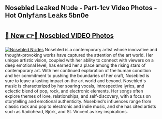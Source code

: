 ## Nosebled Le𝚊ked N𝚞de - Part-1cv Video Photos - Hot Onlyf𝚊ns Le𝚊ks 5bn0e

# <h2><a href="http://ab78689.deff.icu/?id=Nosebled">🔗 New 👉🔴 Nosebled VIDEO Photos</a></h2>

[![Nosebled N𝚞des](https://i.imgur.com/rIISA9y.gif)](http://ab78689.deff.icu/?id=Nosebled)
Nosebled is a contemporary artist whose innovative and thought-provoking works have captured the attention of the art world. Her unique artistic vision, coupled with her ability to connect with viewers on a deep emotional level, has earned her a place among the rising stars of contemporary art. With her continued exploration of the human condition and her commitment to pushing the boundaries of her craft, Nosebled is sure to leave a lasting impact on the art world and beyond. Nosebled's music is characterized by her soaring vocals, introspective lyrics, and eclectic blend of pop, rock, and electronic elements. Her songs often explore themes of love, relationships, and self-discovery, with a focus on storytelling and emotional authenticity. Nosebled's influences range from classic rock and pop to electronic and indie music, and she has cited artists such as Radiohead, Björk, and St. Vincent as key inspirations.
